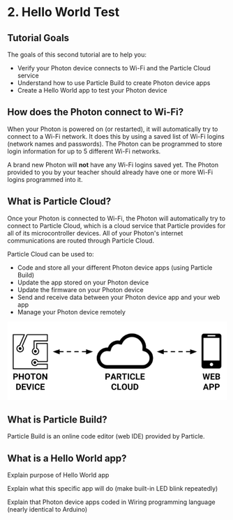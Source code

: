 # 2. Hello World Test

## Tutorial Goals

The goals of this second tutorial are to help you:

* Verify your Photon device connects to Wi-Fi and the Particle Cloud service
* Understand how to use Particle Build to create Photon device apps
* Create a Hello World app to test your Photon device

## How does the Photon connect to Wi-Fi?

When your Photon is powered on \(or restarted\), it will automatically try to connect to a Wi-Fi network.  It does this by using a saved list of Wi-Fi logins \(network names and passwords\). The Photon can be programmed to store login information for up to 5 different Wi-Fi networks.

A brand new Photon will **not** have any Wi-Fi logins saved yet. The Photon provided to you by your teacher should already have one or more Wi-Fi logins programmed into it.

## What is Particle Cloud?

Once your Photon is connected to Wi-Fi, the Photon will automatically try to connect to Particle Cloud, which is a cloud service that Particle provides for all of its microcontroller devices. All of your Photon's internet communications are routed through Particle Cloud.

Particle Cloud can be used to:

* Code and store all your different Photon device apps \(using Particle Build\)
* Update the app stored on your Photon device
* Update the firmware on your Photon device
* Send and receive data between your Photon device app and your web app
* Manage your Photon device remotely

![](../../.gitbook/assets/particle-cloud%20%281%29.png)

## What is Particle Build?

Particle Build is an online code editor \(web IDE\) provided by Particle. 

## What is a Hello World app?

Explain purpose of Hello World app

Explain what this specific app will do \(make built-in LED blink repeatedly\)

Explain that Photon device apps coded in Wiring programming language \(nearly identical to Arduino\)



